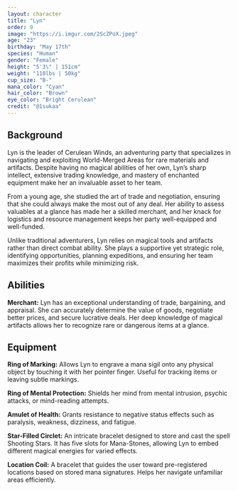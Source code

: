 ```yaml
---
layout: character
title: "Lyn"
order: 9
image: "https://i.imgur.com/2ScZPoX.jpeg"
age: "23"
birthday: "May 17th"
species: "Human"
gender: "Female"
height: "5'3\" | 151cm"
weight: "110lbs | 50kg"
cup_size: "B-"
mana_color: "Cyan"
hair_color: "Brown"
eye_color: "Bright Cerulean"
credit: "@1sukaa"
---
```


## Background

Lyn is the leader of Cerulean Winds, an adventuring party that specializes in navigating and exploiting World-Merged Areas for rare materials and artifacts. Despite having no magical abilities of her own, Lyn’s sharp intellect, extensive trading knowledge, and mastery of enchanted equipment make her an invaluable asset to her team.

From a young age, she studied the art of trade and negotiation, ensuring that she could always make the most out of any deal. Her ability to assess valuables at a glance has made her a skilled merchant, and her knack for logistics and resource management keeps her party well-equipped and well-funded.

Unlike traditional adventurers, Lyn relies on magical tools and artifacts rather than direct combat ability. She plays a supportive yet strategic role, identifying opportunities, planning expeditions, and ensuring her team maximizes their profits while minimizing risk.

## Abilities

**Merchant:** Lyn has an exceptional understanding of trade, bargaining, and appraisal. She can accurately determine the value of goods, negotiate better prices, and secure lucrative deals. Her deep knowledge of magical artifacts allows her to recognize rare or dangerous items at a glance.

## Equipment

**Ring of Marking:** Allows Lyn to engrave a mana sigil onto any physical object by touching it with her pointer finger. Useful for tracking items or leaving subtle markings.  

**Ring of Mental Protection:** Shields her mind from mental intrusion, psychic attacks, or mind-reading attempts.  

**Amulet of Health:** Grants resistance to negative status effects such as paralysis, weakness, dizziness, and fatigue.  

**Star-Filled Circlet:** An intricate bracelet designed to store and cast the spell Shooting Stars. It has five slots for Mana-Stones, allowing Lyn to embed different magical energies for varied effects.  

**Location Coil:** A bracelet that guides the user toward pre-registered locations based on stored mana signatures. Helps her navigate unfamiliar areas efficiently.  
